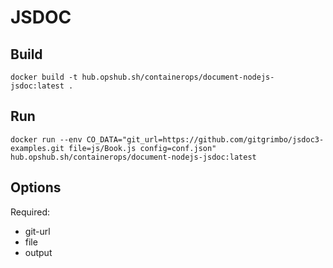# JSDOC

## Build

```shell
docker build -t hub.opshub.sh/containerops/document-nodejs-jsdoc:latest .
```

## Run

```shell
docker run --env CO_DATA="git_url=https://github.com/gitgrimbo/jsdoc3-examples.git file=js/Book.js config=conf.json" hub.opshub.sh/containerops/document-nodejs-jsdoc:latest
```

## Options

Required:

- git-url
- file
- output
